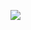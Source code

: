 ![](https://cdn.discordapp.com/attachments/1106816250249744457/1106816250442698772/Minecraft_05_05_2023_11_47_19_AM.png)